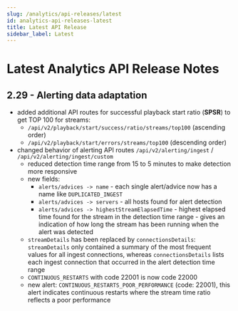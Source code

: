 ```yaml
---
slug: /analytics/api-releases/latest
id: analytics-api-releases-latest
title: Latest API Release
sidebar_label: Latest
---
```


# Latest Analytics API Release Notes

## 2.29 - Alerting data adaptation

- added additional API routes for successful playback start ratio (**SPSR**) to get TOP 100 for streams:
   -  `/api/v2/playback/start/success/ratio/streams/top100` (ascending order)
   -  `/api/v2/playback/start/errors/streams/top100` (descending order)
- changed behavior of alerting API routes `/api/v2/alerting/ingest` / `/api/v2/alerting/ingest/custom`
  - reduced detection time range from 15 to 5 minutes to make detection more responsive
  - new fields:
     - `alerts/advices -> name` - each single alert/advice now has a name like `DUPLICATED_INGEST`
     - `alerts/advices -> servers` - all hosts found for alert detection
     - `alerts/advices -> highestStreamElapsedTime` - highest elapsed time found for the stream in the detection time range - gives an indication of how long the stream has been running when the alert was detected
  - `streamDetails` has been replaced by `connectionsDetails`: `streamDetails` only contained a summary of the most frequent values for all ingest connections, whereas `connectionsDetails` lists each ingest connection that occurred in the alert detection time range
  - `CONTINUOUS_RESTARTS` with code 22001 is now code 22000
  - new alert: `CONTINUOUS_RESTARTS_POOR_PERFORMANCE` (code: 22001), this alert indicates continuous restarts where the stream time ratio reflects a poor performance